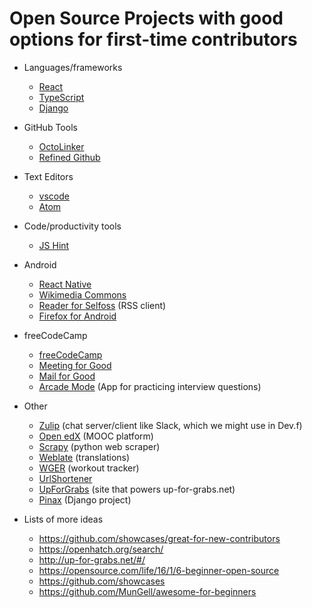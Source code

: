 # Open Source Projects with good options for first-time contributors

- Languages/frameworks
  - [React](https://facebook.github.io/react/contributing/how-to-contribute.html)
  - [TypeScript](https://github.com/Microsoft/TypeScript/labels/Accepting%20PRs)
  - [Django](https://docs.djangoproject.com/en/1.11/internals/contributing/)
- GitHub Tools
  - [OctoLinker](https://github.com/OctoLinker/browser-extension/blob/master/CONTRIBUTING.md)
  - [Refined Github](https://github.com/sindresorhus/refined-github/issues)
- Text Editors
  - [vscode](https://github.com/Microsoft/vscode/wiki/How-to-Contribute)
  - [Atom](https://github.com/atom/atom/blob/master/CONTRIBUTING.md#your-first-code-contribution)
- Code/productivity tools
  - [JS Hint](https://github.com/jshint/jshint/blob/master/CONTRIBUTING.md)
- Android
  - [React Native](https://github.com/facebook/react-native/labels/Good%20First%20Task)
  - [Wikimedia Commons](https://github.com/commons-app/apps-android-commons/labels/beginner%20friendly)
  - [Reader for Selfoss](https://github.com/aminecmi/ReaderforSelfoss/labels/Up%20For%20Grabs) (RSS client)
  - [Firefox for Android](https://wiki.mozilla.org/Mobile/Get_Involved)
- freeCodeCamp
  - [freeCodeCamp](https://github.com/freeCodeCamp/freeCodeCamp/blob/staging/CONTRIBUTING.md)
  - [Meeting for Good](https://github.com/freeCodeCamp/meeting-for-good/issues)
  - [Mail for Good](https://github.com/freeCodeCamp/mail-for-good)
  - [Arcade Mode](https://github.com/freeCodeCamp/arcade-mode) (App for practicing interview questions)
- Other
  - [Zulip](https://github.com/zulip/zulip#how-to-get-involved-with-contributing-to-zulip) (chat server/client like Slack, which we might use in Dev.f)
  - [Open edX](https://github.com/edx/edx-platform/blob/master/CONTRIBUTING.rst) (MOOC platform)
  - [Scrapy](https://github.com/scrapy/scrapy/labels/easy) (python web scraper)
  - [Weblate](https://docs.weblate.org/en/latest/contributing.html) (translations)
  - [WGER](https://github.com/wger-project/wger/labels/bitesize) (workout tracker)
  - [UrlShortener](https://github.com/p53ud0k0d3/UrlShortener/labels/up-for-grabs)
  - [UpForGrabs](https://github.com/up-for-grabs/up-for-grabs.net/issues?q=is%3Aissue+is%3Aopen+label%3Aup-for-grabs) (site that powers up-for-grabs.net)
  - [Pinax](http://pinaxproject.com/pinax/how_to_contribute/) (Django project)

- Lists of more ideas
  - https://github.com/showcases/great-for-new-contributors
  - https://openhatch.org/search/
  - http://up-for-grabs.net/#/
  - https://opensource.com/life/16/1/6-beginner-open-source
  - https://github.com/showcases
  - https://github.com/MunGell/awesome-for-beginners
